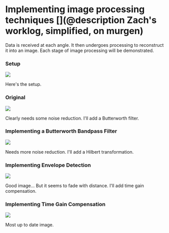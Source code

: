 # Implementing image processing techniques [](@description Zach's worklog, simplified, on murgen)

Data is received at each angle. It then undergoes processing to reconstruct it into an image. Each stage of image processing will be demonstrated.

### Setup
![](/include/images/Zach_Stages/Setup.png)

Here's the setup.

### Original
![](/include/images/Zach_Stages/Original.png)

Clearly needs some noise reduction. I'll add a Butterworth filter.


### Implementing a Butterworth Bandpass Filter
![](/include/images/Zach_Stages/Butter.png)

Needs more noise reduction. I'll add a Hilbert transformation.


### Implementing Envelope Detection
![](/include/images/Zach_Stages/Hilbert.png)

Good image... But it seems to fade with distance. I'll add time gain compensation.


### Implementing Time Gain Compensation
![](/include/images/Zach_Stages/TGC.png)

Most up to date image.
